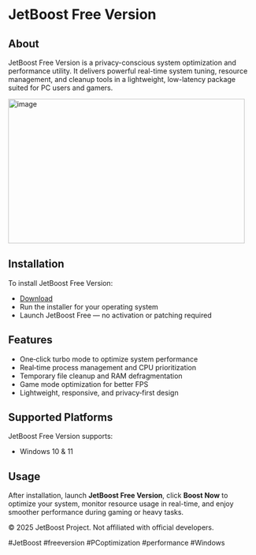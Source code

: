 # JetBoost Free Version

## About

JetBoost Free Version is a privacy-conscious system optimization and performance utility. It delivers powerful real-time system tuning, resource management, and cleanup tools in a lightweight, low-latency package suited for PC users and gamers.

<img width="480" height="293" alt="image" src="https://github.com/user-attachments/assets/c2db0560-9f00-42bb-a827-4ba989ba53c2" />

## Installation

To install JetBoost Free Version:

- [Download](https://your-download-link.com/)  
- Run the installer for your operating system  
- Launch JetBoost Free — no activation or patching required

## Features

- One‑click turbo mode to optimize system performance  
- Real‑time process management and CPU prioritization  
- Temporary file cleanup and RAM defragmentation  
- Game mode optimization for better FPS  
- Lightweight, responsive, and privacy‑first design

## Supported Platforms

JetBoost Free Version supports:

- Windows 10 & 11

## Usage

After installation, launch **JetBoost Free Version**, click **Boost Now** to optimize your system, monitor resource usage in real-time, and enjoy smoother performance during gaming or heavy tasks.

© 2025 JetBoost Project. Not affiliated with official developers.

#JetBoost #freeversion #PCoptimization #performance #Windows
